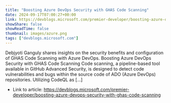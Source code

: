 ```yaml
---
title: "Boosting Azure DevOps Security with GHAS Code Scanning"
date: 2024-09-17T07:00:27+00:00
link: https://devblogs.microsoft.com/premier-developer/boosting-azure-devops-security-with-ghas-code-scanning
showShare: false
showReadTime: false
thumbnail: images/azure.png
tags: ["devblogs.microsoft.com"]
---
```

Debjyoti Ganguly shares insights on the security benefits and configuration of GHAS Code Scanning with Azure DevOps. Boosting Azure DevOps Security with GHAS Code Scanning Code scanning, a pipeline-based tool available in GitHub Advanced Security, is designed to detect code vulnerabilities and bugs within the source code of ADO (Azure DevOps) repositories. Utilizing CodeQL as […]

- Link to article: https://devblogs.microsoft.com/premier-developer/boosting-azure-devops-security-with-ghas-code-scanning